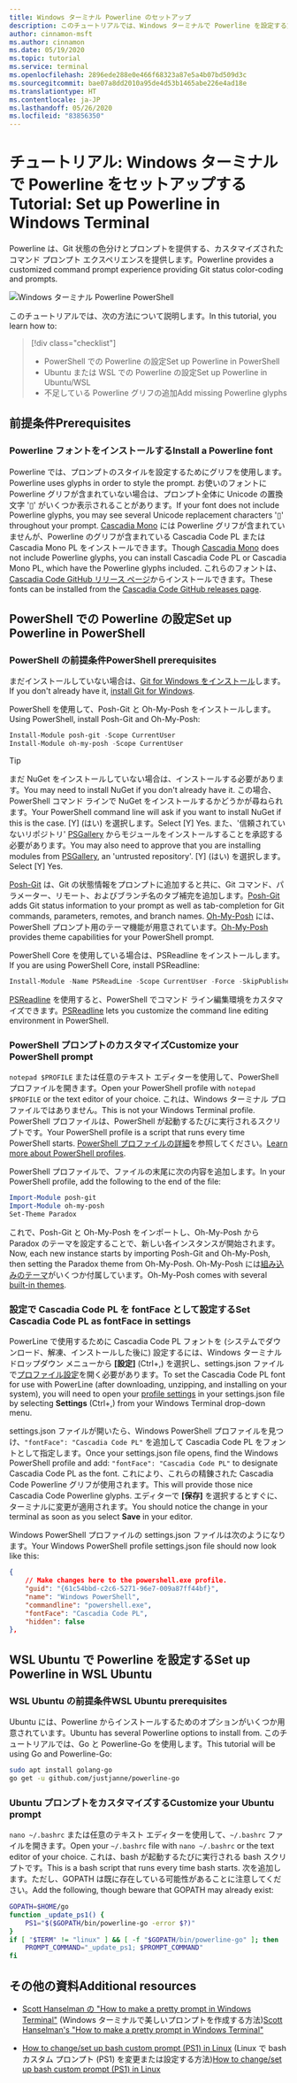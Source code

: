 ```yaml
---
title: Windows ターミナル Powerline のセットアップ
description: このチュートリアルでは、Windows ターミナルで Powerline を設定する方法について説明します。
author: cinnamon-msft
ms.author: cinnamon
ms.date: 05/19/2020
ms.topic: tutorial
ms.service: terminal
ms.openlocfilehash: 2896ede288e0e466f68323a87e5a4b07bd509d3c
ms.sourcegitcommit: bae07a8dd2010a95de4d53b1465abe226e4ad18e
ms.translationtype: HT
ms.contentlocale: ja-JP
ms.lasthandoff: 05/26/2020
ms.locfileid: "83856350"
---
```

# <a name="tutorial-set-up-powerline-in-windows-terminal"></a><span data-ttu-id="fa1bb-103">チュートリアル: Windows ターミナルで Powerline をセットアップする</span><span class="sxs-lookup"><span data-stu-id="fa1bb-103">Tutorial: Set up Powerline in Windows Terminal</span></span>

<span data-ttu-id="fa1bb-104">Powerline は、Git 状態の色分けとプロンプトを提供する、カスタマイズされたコマンド プロンプト エクスペリエンスを提供します。</span><span class="sxs-lookup"><span data-stu-id="fa1bb-104">Powerline provides a customized command prompt experience providing Git status color-coding and prompts.</span></span>

![Windows ターミナル Powerline PowerShell](./../images/powerline-powershell.png)

<span data-ttu-id="fa1bb-106">このチュートリアルでは、次の方法について説明します。</span><span class="sxs-lookup"><span data-stu-id="fa1bb-106">In this tutorial, you learn how to:</span></span>

> [!div class="checklist"]
>
> * <span data-ttu-id="fa1bb-107">PowerShell での Powerline の設定</span><span class="sxs-lookup"><span data-stu-id="fa1bb-107">Set up Powerline in PowerShell</span></span>
> * <span data-ttu-id="fa1bb-108">Ubuntu または WSL での Powerline の設定</span><span class="sxs-lookup"><span data-stu-id="fa1bb-108">Set up Powerline in Ubuntu/WSL</span></span>
> * <span data-ttu-id="fa1bb-109">不足している Powerline グリフの追加</span><span class="sxs-lookup"><span data-stu-id="fa1bb-109">Add missing Powerline glyphs</span></span>

## <a name="prerequisites"></a><span data-ttu-id="fa1bb-110">前提条件</span><span class="sxs-lookup"><span data-stu-id="fa1bb-110">Prerequisites</span></span>

### <a name="install-a-powerline-font"></a><span data-ttu-id="fa1bb-111">Powerline フォントをインストールする</span><span class="sxs-lookup"><span data-stu-id="fa1bb-111">Install a Powerline font</span></span>

<span data-ttu-id="fa1bb-112">Powerline では、プロンプトのスタイルを設定するためにグリフを使用します。</span><span class="sxs-lookup"><span data-stu-id="fa1bb-112">Powerline uses glyphs in order to style the prompt.</span></span> <span data-ttu-id="fa1bb-113">お使いのフォントに Powerline グリフが含まれていない場合は、プロンプト全体に Unicode の置換文字 '&#x25AF;' がいくつか表示されることがあります。</span><span class="sxs-lookup"><span data-stu-id="fa1bb-113">If your font does not include Powerline glyphs, you may see several Unicode replacement characters '&#x25AF;' throughout your prompt.</span></span> <span data-ttu-id="fa1bb-114">[Cascadia Mono](./../cascadia-code.md) には Powerline グリフが含まれていませんが、Powerline のグリフが含まれている Cascadia Code PL または Cascadia Mono PL をインストールできます。</span><span class="sxs-lookup"><span data-stu-id="fa1bb-114">Though [Cascadia Mono](./../cascadia-code.md) does not include Powerline glyphs, you can install Cascadia Code PL or Cascadia Mono PL, which have the Powerline glyphs included.</span></span> <span data-ttu-id="fa1bb-115">これらのフォントは、[Cascadia Code GitHub リリース ページ](https://github.com/microsoft/cascadia-code/releases)からインストールできます。</span><span class="sxs-lookup"><span data-stu-id="fa1bb-115">These fonts can be installed from the [Cascadia Code GitHub releases page](https://github.com/microsoft/cascadia-code/releases).</span></span>

## <a name="set-up-powerline-in-powershell"></a><span data-ttu-id="fa1bb-116">PowerShell での Powerline の設定</span><span class="sxs-lookup"><span data-stu-id="fa1bb-116">Set up Powerline in PowerShell</span></span>

### <a name="powershell-prerequisites"></a><span data-ttu-id="fa1bb-117">PowerShell の前提条件</span><span class="sxs-lookup"><span data-stu-id="fa1bb-117">PowerShell prerequisites</span></span>

<span data-ttu-id="fa1bb-118">まだインストールしていない場合は、[Git for Windows をインストール](https://git-scm.com/downloads)します。</span><span class="sxs-lookup"><span data-stu-id="fa1bb-118">If you don't already have it, [install Git for Windows](https://git-scm.com/downloads).</span></span>

<span data-ttu-id="fa1bb-119">PowerShell を使用して、Posh-Git と Oh-My-Posh をインストールします。</span><span class="sxs-lookup"><span data-stu-id="fa1bb-119">Using PowerShell, install Posh-Git and Oh-My-Posh:</span></span>

```powershell
Install-Module posh-git -Scope CurrentUser
Install-Module oh-my-posh -Scope CurrentUser
```

> [!TIP]
> <span data-ttu-id="fa1bb-120">まだ NuGet をインストールしていない場合は、インストールする必要があります。</span><span class="sxs-lookup"><span data-stu-id="fa1bb-120">You may need to install NuGet if you don't already have it.</span></span> <span data-ttu-id="fa1bb-121">この場合、PowerShell コマンド ラインで NuGet をインストールするかどうかが尋ねられます。</span><span class="sxs-lookup"><span data-stu-id="fa1bb-121">Your PowerShell command line will ask if you want to install NuGet if this is the case.</span></span> <span data-ttu-id="fa1bb-122">[Y] (はい) を選択します。</span><span class="sxs-lookup"><span data-stu-id="fa1bb-122">Select [Y] Yes.</span></span> <span data-ttu-id="fa1bb-123">また、'信頼されていないリポジトリ' [PSGallery](https://docs.microsoft.com/powershell/scripting/gallery/getting-started?view=powershell-7) からモジュールをインストールすることを承認する必要があります。</span><span class="sxs-lookup"><span data-stu-id="fa1bb-123">You may also need to approve that you are installing modules from [PSGallery](https://docs.microsoft.com/powershell/scripting/gallery/getting-started?view=powershell-7), an 'untrusted repository'.</span></span> <span data-ttu-id="fa1bb-124">[Y] (はい) を選択します。</span><span class="sxs-lookup"><span data-stu-id="fa1bb-124">Select [Y] Yes.</span></span>

<span data-ttu-id="fa1bb-125">[Posh-Git](https://github.com/dahlbyk/posh-git) は、Git の状態情報をプロンプトに追加すると共に、Git コマンド、パラメーター、リモート、およびブランチ名のタブ補完を追加します。</span><span class="sxs-lookup"><span data-stu-id="fa1bb-125">[Posh-Git](https://github.com/dahlbyk/posh-git) adds Git status information to your prompt as well as tab-completion for Git commands, parameters, remotes, and branch names.</span></span> <span data-ttu-id="fa1bb-126">[Oh-My-Posh](https://github.com/JanDeDobbeleer/oh-my-posh) には、PowerShell プロンプト用のテーマ機能が用意されています。</span><span class="sxs-lookup"><span data-stu-id="fa1bb-126">[Oh-My-Posh](https://github.com/JanDeDobbeleer/oh-my-posh) provides theme capabilities for your PowerShell prompt.</span></span>

<span data-ttu-id="fa1bb-127">PowerShell Core を使用している場合は、PSReadline をインストールします。</span><span class="sxs-lookup"><span data-stu-id="fa1bb-127">If you are using PowerShell Core, install PSReadline:</span></span>

```powershell
Install-Module -Name PSReadLine -Scope CurrentUser -Force -SkipPublisherCheck
```

<span data-ttu-id="fa1bb-128">[PSReadline](https://docs.microsoft.com/powershell/module/psreadline/?view=powershell-6) を使用すると、PowerShell でコマンド ライン編集環境をカスタマイズできます。</span><span class="sxs-lookup"><span data-stu-id="fa1bb-128">[PSReadline](https://docs.microsoft.com/powershell/module/psreadline/?view=powershell-6) lets you customize the command line editing environment in PowerShell.</span></span>

### <a name="customize-your-powershell-prompt"></a><span data-ttu-id="fa1bb-129">PowerShell プロンプトのカスタマイズ</span><span class="sxs-lookup"><span data-stu-id="fa1bb-129">Customize your PowerShell prompt</span></span>

<span data-ttu-id="fa1bb-130">`notepad $PROFILE` または任意のテキスト エディターを使用して、PowerShell プロファイルを開きます。</span><span class="sxs-lookup"><span data-stu-id="fa1bb-130">Open your PowerShell profile with `notepad $PROFILE` or the text editor of your choice.</span></span> <span data-ttu-id="fa1bb-131">これは、Windows ターミナル プロファイルではありません。</span><span class="sxs-lookup"><span data-stu-id="fa1bb-131">This is not your Windows Terminal profile.</span></span> <span data-ttu-id="fa1bb-132">PowerShell プロファイルは、PowerShell が起動するたびに実行されるスクリプトです。</span><span class="sxs-lookup"><span data-stu-id="fa1bb-132">Your PowerShell profile is a script that runs every time PowerShell starts.</span></span> <span data-ttu-id="fa1bb-133">[PowerShell プロファイルの詳細](https://docs.microsoft.com/powershell/module/microsoft.powershell.core/about/about_profiles?view=powershell-7)を参照してください。</span><span class="sxs-lookup"><span data-stu-id="fa1bb-133">[Learn more about PowerShell profiles](https://docs.microsoft.com/powershell/module/microsoft.powershell.core/about/about_profiles?view=powershell-7).</span></span>

<span data-ttu-id="fa1bb-134">PowerShell プロファイルで、ファイルの末尾に次の内容を追加します。</span><span class="sxs-lookup"><span data-stu-id="fa1bb-134">In your PowerShell profile, add the following to the end of the file:</span></span>

```powershell
Import-Module posh-git
Import-Module oh-my-posh
Set-Theme Paradox
```

<span data-ttu-id="fa1bb-135">これで、Posh-Git と Oh-My-Posh をインポートし、Oh-My-Posh から Paradox のテーマを設定することで、新しい各インスタンスが開始されます。</span><span class="sxs-lookup"><span data-stu-id="fa1bb-135">Now, each new instance starts by importing Posh-Git and Oh-My-Posh, then setting the Paradox theme from Oh-My-Posh.</span></span> <span data-ttu-id="fa1bb-136">Oh-My-Posh には[組み込みのテーマ](https://github.com/JanDeDobbeleer/oh-my-posh#themes)がいくつか付属しています。</span><span class="sxs-lookup"><span data-stu-id="fa1bb-136">Oh-My-Posh comes with several [built-in themes](https://github.com/JanDeDobbeleer/oh-my-posh#themes).</span></span>

### <a name="set-cascadia-code-pl-as-fontface-in-settings"></a><span data-ttu-id="fa1bb-137">設定で Cascadia Code PL を fontFace として設定する</span><span class="sxs-lookup"><span data-stu-id="fa1bb-137">Set Cascadia Code PL as fontFace in settings</span></span>

<span data-ttu-id="fa1bb-138">PowerLine で使用するために Cascadia Code PL フォントを (システムでダウンロード、解凍、インストールした後に) 設定するには、Windows ターミナル ドロップダウン メニューから **[設定]** (Ctrl+,) を選択し、settings.json ファイルで[プロファイル設定](../customize-settings/profile-settings.md)を開く必要があります。</span><span class="sxs-lookup"><span data-stu-id="fa1bb-138">To set the Cascadia Code PL font for use with PowerLine (after downloading, unzipping, and installing on your system), you will need to open your [profile settings](../customize-settings/profile-settings.md) in your settings.json file by selecting **Settings** (Ctrl+,) from your Windows Terminal drop-down menu.</span></span>

<span data-ttu-id="fa1bb-139">settings.json ファイルが開いたら、Windows PowerShell プロファイルを見つけ、`"fontFace": "Cascadia Code PL"` を追加して Cascadia Code PL をフォントとして指定します。</span><span class="sxs-lookup"><span data-stu-id="fa1bb-139">Once your settings.json file opens, find the Windows PowerShell profile and add: `"fontFace": "Cascadia Code PL"` to designate Cascadia Code PL as the font.</span></span> <span data-ttu-id="fa1bb-140">これにより、これらの精錬された Cascadia Code Powerline グリフが使用されます。</span><span class="sxs-lookup"><span data-stu-id="fa1bb-140">This will provide those nice Cascadia Code Powerline glyphs.</span></span> <span data-ttu-id="fa1bb-141">エディターで **[保存]** を選択するとすぐに、ターミナルに変更が適用されます。</span><span class="sxs-lookup"><span data-stu-id="fa1bb-141">You should notice the change in your terminal as soon as you select **Save** in your editor.</span></span>

<span data-ttu-id="fa1bb-142">Windows PowerShell プロファイルの settings.json ファイルは次のようになります。</span><span class="sxs-lookup"><span data-stu-id="fa1bb-142">Your Windows PowerShell profile settings.json file should now look like this:</span></span>

```json
{
    // Make changes here to the powershell.exe profile.
    "guid": "{61c54bbd-c2c6-5271-96e7-009a87ff44bf}",
    "name": "Windows PowerShell",
    "commandline": "powershell.exe",
    "fontFace": "Cascadia Code PL",
    "hidden": false
},
```

## <a name="set-up-powerline-in-wsl-ubuntu"></a><span data-ttu-id="fa1bb-143">WSL Ubuntu で Powerline を設定する</span><span class="sxs-lookup"><span data-stu-id="fa1bb-143">Set up Powerline in WSL Ubuntu</span></span>

### <a name="wsl-ubuntu-prerequisites"></a><span data-ttu-id="fa1bb-144">WSL Ubuntu の前提条件</span><span class="sxs-lookup"><span data-stu-id="fa1bb-144">WSL Ubuntu prerequisites</span></span>

<span data-ttu-id="fa1bb-145">Ubuntu には、Powerline からインストールするためのオプションがいくつか用意されています。</span><span class="sxs-lookup"><span data-stu-id="fa1bb-145">Ubuntu has several Powerline options to install from.</span></span> <span data-ttu-id="fa1bb-146">このチュートリアルでは、Go と Powerline-Go を使用します。</span><span class="sxs-lookup"><span data-stu-id="fa1bb-146">This tutorial will be using Go and Powerline-Go:</span></span>

```bash
sudo apt install golang-go
go get -u github.com/justjanne/powerline-go
```

### <a name="customize-your-ubuntu-prompt"></a><span data-ttu-id="fa1bb-147">Ubuntu プロンプトをカスタマイズする</span><span class="sxs-lookup"><span data-stu-id="fa1bb-147">Customize your Ubuntu prompt</span></span>

<span data-ttu-id="fa1bb-148">`nano ~/.bashrc` または任意のテキスト エディターを使用して、`~/.bashrc` ファイルを開きます。</span><span class="sxs-lookup"><span data-stu-id="fa1bb-148">Open your `~/.bashrc` file with `nano ~/.bashrc` or the text editor of your choice.</span></span> <span data-ttu-id="fa1bb-149">これは、bash が起動するたびに実行される bash スクリプトです。</span><span class="sxs-lookup"><span data-stu-id="fa1bb-149">This is a bash script that runs every time bash starts.</span></span> <span data-ttu-id="fa1bb-150">次を追加します。ただし、GOPATH は既に存在している可能性があることに注意してください。</span><span class="sxs-lookup"><span data-stu-id="fa1bb-150">Add the following, though beware that GOPATH may already exist:</span></span>

```bash
GOPATH=$HOME/go
function _update_ps1() {
    PS1="$($GOPATH/bin/powerline-go -error $?)"
}
if [ "$TERM" != "linux" ] && [ -f "$GOPATH/bin/powerline-go" ]; then
    PROMPT_COMMAND="_update_ps1; $PROMPT_COMMAND"
fi
```

## <a name="additional-resources"></a><span data-ttu-id="fa1bb-151">その他の資料</span><span class="sxs-lookup"><span data-stu-id="fa1bb-151">Additional resources</span></span>

* <span data-ttu-id="fa1bb-152">[Scott Hanselman の "How to make a pretty prompt in Windows Terminal"](https://www.hanselman.com/blog/HowToMakeAPrettyPromptInWindowsTerminalWithPowerlineNerdFontsCascadiaCodeWSLAndOhmyposh.aspx) (Windows ターミナルで美しいプロンプトを作成する方法)</span><span class="sxs-lookup"><span data-stu-id="fa1bb-152">[Scott Hanselman's "How to make a pretty prompt in Windows Terminal"](https://www.hanselman.com/blog/HowToMakeAPrettyPromptInWindowsTerminalWithPowerlineNerdFontsCascadiaCodeWSLAndOhmyposh.aspx)</span></span>

* <span data-ttu-id="fa1bb-153">[How to change/set up bash custom prompt (PS1) in Linux](https://www.cyberciti.biz/tips/howto-linux-unix-bash-shell-setup-prompt.html) (Linux で bash カスタム プロンプト (PS1) を変更または設定する方法)</span><span class="sxs-lookup"><span data-stu-id="fa1bb-153">[How to change/set up bash custom prompt (PS1) in Linux](https://www.cyberciti.biz/tips/howto-linux-unix-bash-shell-setup-prompt.html)</span></span>
